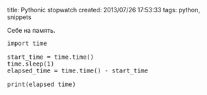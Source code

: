 title: Pythonic stopwatch
created: 2013/07/26 17:53:33
tags: python, snippets

Себе на память.

<pre class="language-python prettyprint linenums">
import time
 
start_time = time.time()
time.sleep(1)
elapsed_time = time.time() - start_time
 
print(elapsed_time)
</pre>
